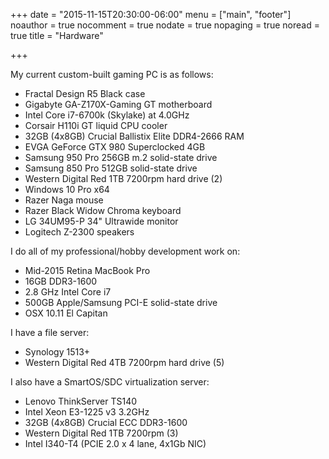 +++
date = "2015-11-15T20:30:00-06:00"
menu = ["main", "footer"]
noauthor = true
nocomment = true
nodate = true
nopaging = true
noread = true
title = "Hardware"

+++

My current custom-built gaming PC is as follows:

* Fractal Design R5 Black case
* Gigabyte GA-Z170X-Gaming GT motherboard
* Intel Core i7-6700k (Skylake) at 4.0GHz
* Corsair H110i GT liquid CPU cooler
* 32GB (4x8GB) Crucial Ballistix Elite DDR4-2666 RAM
* EVGA GeForce GTX 980 Superclocked 4GB
* Samsung 950 Pro 256GB m.2 solid-state drive
* Samsung 850 Pro 512GB solid-state drive
* Western Digital Red 1TB 7200rpm hard drive (2)
* Windows 10 Pro x64
* Razer Naga mouse
* Razer Black Widow Chroma keyboard
* LG 34UM95-P 34" Ultrawide monitor
* Logitech Z-2300 speakers
<!--more-->
I do all of my professional/hobby development work on:

* Mid-2015 Retina MacBook Pro
* 16GB DDR3-1600
* 2.8 GHz Intel Core i7
* 500GB Apple/Samsung PCI-E solid-state drive
* OSX 10.11 El Capitan

I have a file server:

* Synology 1513+
* Western Digital Red 4TB 7200rpm hard drive (5)

I also have a SmartOS/SDC virtualization server:

* Lenovo ThinkServer TS140
* Intel Xeon E3-1225 v3 3.2GHz
* 32GB (4x8GB) Crucial ECC DDR3-1600
* Western Digital Red 1TB 7200rpm (3)
* Intel I340-T4 (PCIE 2.0 x 4 lane, 4x1Gb NIC)
